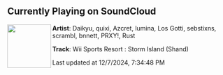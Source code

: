## Currently Playing on SoundCloud

[<img align="left" width="100" src="https://i1.sndcdn.com/artworks-exbxZhVf40IRrJvJ-eiTyGQ-t500x500.png">](https://soundcloud.com/daikore/wii-sports-resort-storm-island)

**Artist**: Daikyu, quixi, Azcret, lumina, Los Gotti, sebstixns, scrambl, bnnett, PRXY!, Rust 

**Track**: Wii Sports Resort : Storm Island (Shand)

Last updated at 12/7/2024, 7:34:48 PM

